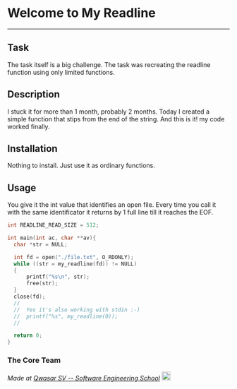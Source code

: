 # Welcome to My Readline
***

## Task
The task itself is a big challenge. The task was recreating the readline function using only limited functions.

## Description
I stuck it for more than 1 month, probably 2 months. Today I created a simple function that stips from the end of the string. And this is it! my code worked finally.

## Installation
Nothing to install. Just use it as ordinary functions.

## Usage
You give it the int value that identifies an open file. Every time you call it with the same identificator it returns by 1 full line till it reaches the EOF.
```c
int READLINE_READ_SIZE = 512;

int main(int ac, char **av){
  char *str = NULL;

  int fd = open("./file.txt", O_RDONLY);
  while ((str = my_readline(fd)) != NULL)
  {
      printf("%s\n", str);
      free(str);
  }
  close(fd);
  //
  //  Yes it's also working with stdin :-)
  //  printf("%s", my_readline(0));
  //

  return 0;
}
```

### The Core Team


<span><i>Made at <a href="https://qwasar.io">Qwasar SV -- Software Engineering School</a></i></span>
<img alt="Qwasar SV -- Software Engineering School's Logo" src="https://storage.googleapis.com/qwasar-public/qwasar-logo_50x50.png" width="20px">


